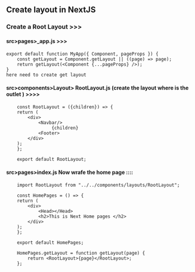 ## Create layout in NextJS 

### Create a Root Layout >>>

####  src>pages>_app.js >>>

    export default function MyApp({ Component, pageProps }) {
        const getLayout = Component.getLayout || ((page) => page);
        return getLayout(<Component {...pageProps} />);
    }
    here need to create get layout 

#### src>components>Layout> RootLayout.js (create the layout where is the outlet ) >>>>


   

        const RootLayout = ({children}) => {
        return (
            <div>
                <Navbar/>
                     {children}
                <Footer>
            </div>
        );
        };

        export default RootLayout;


#### src>pages>index.js Now wrafe the home page  ::::
   

        import RootLayout from "../../components/layouts/RootLayout";

        const HomePages = () => {
        return (
            <div>
                <Head></Head>
                <h2>This is Next Home pages </h2>
            </div>
        );
        };
            
        export default HomePages;

        HomePages.getLayout = function getLayout(page) {
            return <RootLayout>{page}</RootLayout>;
        };
